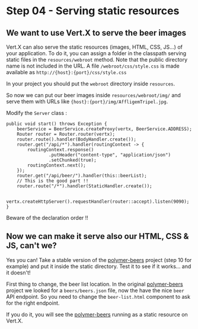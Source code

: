# Step 04 - Serving static resources

## We want to use Vert.X to serve the beer images 

Vert.X can also serve the static resources (images, HTML, CSS, JS...) of your application. 
To do it, you can assign a folder in the classpath serving static files in the `resources/webroot`
 method. Note that the public directory name is not included in the URL. A file `/webroot/css/style.css`
  is made available as `http://{host}:{port}/css/style.css`
		
In your project you should put the `webroot` directory inside `resources`.		

So now we can put our beer images inside `resources/webroot/img/` and serve them with URLs 
like `{host}:{port}/img/AffligemTripel.jpg`.		 

Modify the `Server` class : 

    public void start() throws Exception {
        beerService = BeerService.createProxy(vertx, BeerService.ADDRESS);
        Router router = Router.router(vertx);
        router.route().handler(BodyHandler.create());
        router.get("/api/*").handler(routingContext -> {
            routingContext.response()
                    .putHeader("content-type", "application/json")
                    .setChunked(true);
            routingContext.next();
        });
        router.get("/api/beer/").handler(this::beerList);
        // This is the good part !!
        router.route("/*").handler(StaticHandler.create());
        
        vertx.createHttpServer().requestHandler(router::accept).listen(9090);
    }
    
Beware of the declaration order !!

## Now we can make it serve also our HTML, CSS & JS, can't we? 

Yes you can! Take a stable version of the [polymer-beers](https://github.com/LostInBrittany/polymer-beers)
project (step 10 for example) and put it inside the static directory. Test it to see if it works... and 
it doesn't!

First thing to change, the beer list location. In the original 
[polymer-beers](https://github.com/LostInBrittany/polymer-beers) project we looked for a `beers/beers.json` 
file, now the have the nice `beer` API endpoint. So you need to change the `beer-list.html` component 
to ask for the right endpoint.

If you do it, you will see the [polymer-beers](https://github.com/LostInBrittany/polymer-beers) running 
as a static resource on Vert.X.
